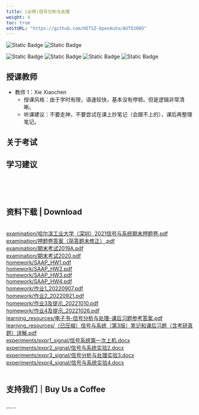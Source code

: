 ```yaml
---
title: (必修)信号分析与处理
weight: 4
toc: true
editURL: "https://github.com/HITSZ-OpenAuto/AUTO2005"
---
```


![Static Badge](https://img.shields.io/badge/%E8%80%83%E8%AF%95%E8%AF%BE-red) ![Static Badge](https://img.shields.io/badge/%E5%AD%A6%E5%88%86-2.5-moccasin)

![Static Badge](https://img.shields.io/badge/%E6%88%90%E7%BB%A9%E6%9E%84%E6%88%90-gold)
![Static Badge](https://img.shields.io/badge/%E4%BD%9C%E4%B8%9A-20%25-wheat)  ![Static Badge](https://img.shields.io/badge/实验-20%25-wheat)  ![Static Badge](https://img.shields.io/badge/%E6%9C%9F%E6%9C%AB%E8%80%83%E8%AF%95-60%25-wheat)


## 授课教师

- 教师 1：Xie Xiaochen
  - 授课风格：由于学时有限，语速较快，基本没有停顿。但是逻辑非常清晰。
  - 听课建议：不要走神，不要尝试在课上抄笔记（会跟不上的），课后再整理笔记。

## 关于考试

## 学习建议
<br>
<br>
<br>
<h2>资料下载 | Download</h2>
<br>
<a href="https://cdn.jsdelivr.net/gh/HITSZ-OpenAuto/AUTO2005/examination/%E5%93%88%E5%B0%94%E6%BB%A8%E5%B7%A5%E4%B8%9A%E5%A4%A7%E5%AD%A6%EF%BC%88%E6%B7%B1%E5%9C%B3%EF%BC%892021%E4%BF%A1%E5%8F%B7%E4%B8%8E%E7%B3%BB%E7%BB%9F%E6%9C%9F%E6%9C%AB%E6%8A%BC%E9%A2%98%E5%8D%B7.pdf">examination/哈尔滨工业大学（深圳）2021信号与系统期末押题卷.pdf</a>
<br>
<a href="https://cdn.jsdelivr.net/gh/HITSZ-OpenAuto/AUTO2005/examination/%E6%8A%BC%E9%A2%98%E5%8D%B7%E7%AD%94%E6%A1%88%EF%BC%88%E7%AE%80%E7%AD%94%E9%A2%98%E6%9C%AA%E4%BF%AE%E6%AD%A3%EF%BC%89.pdf">examination/押题卷答案（简答题未修正）.pdf</a>
<br>
<a href="https://cdn.jsdelivr.net/gh/HITSZ-OpenAuto/AUTO2005/examination/%E6%9C%9F%E6%9C%AB%E8%80%83%E8%AF%952019A.pdf">examination/期末考试2019A.pdf</a>
<br>
<a href="https://cdn.jsdelivr.net/gh/HITSZ-OpenAuto/AUTO2005/examination/%E6%9C%9F%E6%9C%AB%E8%80%83%E8%AF%952020.pdf">examination/期末考试2020.pdf</a>
<br>
<a href="https://cdn.jsdelivr.net/gh/HITSZ-OpenAuto/AUTO2005/homework/SAAP_HW1.pdf">homework/SAAP_HW1.pdf</a>
<br>
<a href="https://cdn.jsdelivr.net/gh/HITSZ-OpenAuto/AUTO2005/homework/SAAP_HW2.pdf">homework/SAAP_HW2.pdf</a>
<br>
<a href="https://cdn.jsdelivr.net/gh/HITSZ-OpenAuto/AUTO2005/homework/SAAP_HW3.pdf">homework/SAAP_HW3.pdf</a>
<br>
<a href="https://cdn.jsdelivr.net/gh/HITSZ-OpenAuto/AUTO2005/homework/SAAP_HW4.pdf">homework/SAAP_HW4.pdf</a>
<br>
<a href="https://cdn.jsdelivr.net/gh/HITSZ-OpenAuto/AUTO2005/homework/%E4%BD%9C%E4%B8%9A1_20220907.pdf">homework/作业1_20220907.pdf</a>
<br>
<a href="https://cdn.jsdelivr.net/gh/HITSZ-OpenAuto/AUTO2005/homework/%E4%BD%9C%E4%B8%9A2_20220921.pdf">homework/作业2_20220921.pdf</a>
<br>
<a href="https://cdn.jsdelivr.net/gh/HITSZ-OpenAuto/AUTO2005/homework/%E4%BD%9C%E4%B8%9A3%E5%8F%8A%E6%8F%90%E7%A4%BA_20221010.pdf">homework/作业3及提示_20221010.pdf</a>
<br>
<a href="https://cdn.jsdelivr.net/gh/HITSZ-OpenAuto/AUTO2005/homework/%E4%BD%9C%E4%B8%9A4%E5%8F%8A%E6%8F%90%E7%A4%BA_20221026.pdf">homework/作业4及提示_20221026.pdf</a>
<br>
<a href="https://cdn.jsdelivr.net/gh/HITSZ-OpenAuto/AUTO2005/learning_resources/%E7%94%B5%E5%AD%90%E4%B9%A6-%E4%BF%A1%E5%8F%B7%E5%88%86%E6%9E%90%E4%B8%8E%E5%A4%84%E7%90%86-%E8%AF%BE%E5%90%8E%E4%B9%A0%E9%A2%98%E5%8F%82%E8%80%83%E7%AD%94%E6%A1%88.pdf">learning_resources/电子书-信号分析与处理-课后习题参考答案.pdf</a>
<br>
<a href="https://cdn.jsdelivr.net/gh/HITSZ-OpenAuto/AUTO2005/learning_resources/%EF%BC%88%E5%B7%B2%E5%8E%8B%E7%BC%A9%EF%BC%89%E4%BF%A1%E5%8F%B7%E4%B8%8E%E7%B3%BB%E7%BB%9F%EF%BC%88%E7%AC%AC3%E7%89%88%EF%BC%89%E7%AC%94%E8%AE%B0%E5%92%8C%E8%AF%BE%E5%90%8E%E4%B9%A0%E9%A2%98%EF%BC%88%E5%90%AB%E8%80%83%E7%A0%94%E7%9C%9F%E9%A2%98%EF%BC%89%E8%AF%A6%E8%A7%A3.pdf">learning_resources/（已压缩）信号与系统（第3版）笔记和课后习题（含考研真题）详解.pdf</a>
<br>
<a href="https://github.com/HITSZ-OpenAuto/AUTO2005/raw/main/experiments/expr1_signal/%E4%BF%A1%E5%8F%B7%E7%B3%BB%E7%BB%9F%E7%AC%AC%E4%B8%80%E6%AC%A1%E4%B8%8A%E6%9C%BA.docx">experiments/expr1_signal/信号系统第一次上机.docx</a>
<br>
<a href="https://github.com/HITSZ-OpenAuto/AUTO2005/raw/main/experiments/expr2_signal/%E4%BF%A1%E5%8F%B7%E4%B8%8E%E7%B3%BB%E7%BB%9F%E5%AE%9E%E9%AA%8C2.docx">experiments/expr2_signal/信号与系统实验2.docx</a>
<br>
<a href="https://github.com/HITSZ-OpenAuto/AUTO2005/raw/main/experiments/expr3_signal/%E4%BF%A1%E5%8F%B7%E5%88%86%E6%9E%90%E4%B8%8E%E5%A4%84%E7%90%86%E5%AE%9E%E9%AA%8C3.docx">experiments/expr3_signal/信号分析与处理实验3.docx</a>
<br>
<a href="https://github.com/HITSZ-OpenAuto/AUTO2005/raw/main/experiments/expr4_signal/%E4%BF%A1%E5%8F%B7%E4%B8%8E%E7%B3%BB%E7%BB%9F%E5%AE%9E%E9%AA%8C4.docx">experiments/expr4_signal/信号与系统实验4.docx</a>
<br>
<br>
<h2>支持我们｜Buy Us a Coffee</h2>
<br>
<img src="https://mitcher-1316637614.cos.ap-nanjing.myqcloud.com/hoa/20231112170457.png?imageSlim" alt="Reward_Code" style="zoom:25%; display: block; margin: 0 auto;" />            
